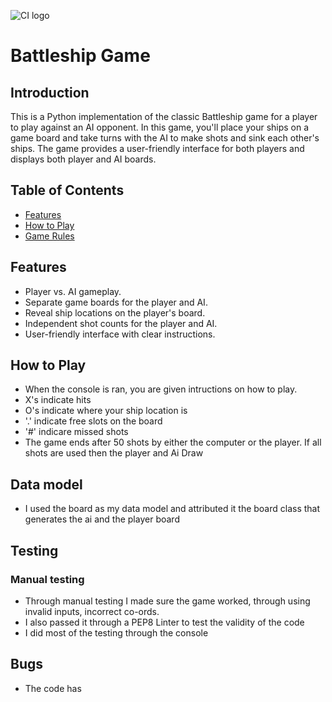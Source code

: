 ![CI logo](https://codeinstitute.s3.amazonaws.com/fullstack/ci_logo_small.png)

# Battleship Game

## Introduction

This is a Python implementation of the classic Battleship game for a player to play against an AI opponent. In this game, you'll place your ships on a game board and take turns with the AI to make shots and sink each other's ships. The game provides a user-friendly interface for both players and displays both player and AI boards.

## Table of Contents

- [Features](#features)
- [How to Play](#how-to-play)
- [Game Rules](#game-rules)

## Features

- Player vs. AI gameplay.
- Separate game boards for the player and AI.
- Reveal ship locations on the player's board.
- Independent shot counts for the player and AI.
- User-friendly interface with clear instructions.


## How to Play
- When the console is ran, you are given intructions on how to play.
- X's indicate hits 
- O's indicate where your ship location is 
-  '.' indicate free slots on the board 
- '#' indicare missed shots
- The game ends after 50 shots by either the computer or the player. If all shots are used then the player and Ai Draw

## Data model
- I used the board as my data model and attributed it the board class that generates the ai and the player board

## Testing

### Manual testing
- Through manual testing I made sure the game worked, through using invalid inputs, incorrect co-ords.
- I also passed it through a PEP8 Linter to test the validity of the code
- I did most of the testing through the console

## Bugs 
- The code has 
